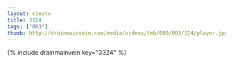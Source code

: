 ```yaml
--- 
layout: sieutv
title: 3324
tags: ["003"]
thumb: http://drainmainvein.com/media/videos/tmb/000/003/324/player.jpg
---
```

{% include drainmainvein key="3324" %} 

